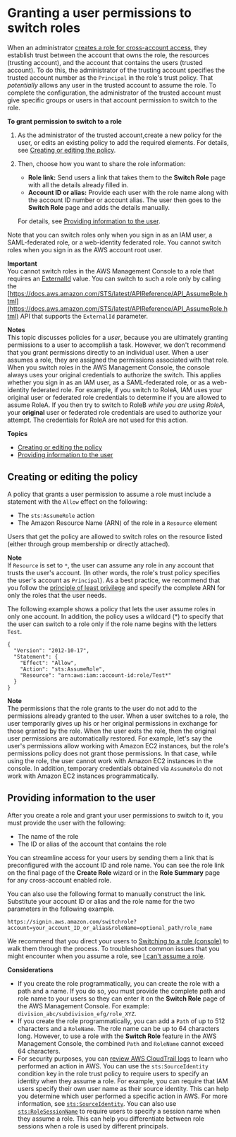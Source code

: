 # Granting a user permissions to switch roles<a name="id_roles_use_permissions-to-switch"></a>

When an administrator [creates a role for cross\-account access](id_roles_create_for-user.md), they establish trust between the account that owns the role, the resources \(trusting account\), and the account that contains the users \(trusted account\)\. To do this, the administrator of the trusting account specifies the trusted account number as the `Principal` in the role's trust policy\. That *potentially* allows any user in the trusted account to assume the role\. To complete the configuration, the administrator of the trusted account must give specific groups or users in that account permission to switch to the role\.

**To grant permission to switch to a role**

1. As the administrator of the trusted account,create a new policy for the user, or edits an existing policy to add the required elements\. For details, see [Creating or editing the policy](#roles-usingrole-createpolicy)\.

1. Then, choose how you want to share the role information: 
   + **Role link:** Send users a link that takes them to the **Switch Role** page with all the details already filled in\. 
   + **Account ID or alias:** Provide each user with the role name along with the account ID number or account alias\. The user then goes to the **Switch Role** page and adds the details manually\. 

   For details, see [Providing information to the user](#roles-usingrole-giveuser)\.

Note that you can switch roles only when you sign in as an IAM user, a SAML\-federated role, or a web\-identity federated role\. You cannot switch roles when you sign in as the AWS account root user\.

**Important**  
You cannot switch roles in the AWS Management Console to a role that requires an [ExternalId](id_roles_create_for-user_externalid.md) value\. You can switch to such a role only by calling the [https://docs.aws.amazon.com/STS/latest/APIReference/API_AssumeRole.html](https://docs.aws.amazon.com/STS/latest/APIReference/API_AssumeRole.html) API that supports the `ExternalId` parameter\.

**Notes**  
This topic discusses policies for a *user*, because you are ultimately granting permissions to a user to accomplish a task\. However, we don't recommend that you grant permissions directly to an individual user\. When a user assumes a role, they are assigned the permissions associated with that role\.
When you switch roles in the AWS Management Console, the console always uses your original credentials to authorize the switch\. This applies whether you sign in as an IAM user, as a SAML\-federated role, or as a web\-identity federated role\. For example, if you switch to RoleA, IAM uses your original user or federated role credentials to determine if you are allowed to assume RoleA\. If you then try to switch to RoleB *while you are using RoleA*, your **original** user or federated role credentials are used to authorize your attempt\. The credentials for RoleA are not used for this action\.

**Topics**
+ [Creating or editing the policy](#roles-usingrole-createpolicy)
+ [Providing information to the user](#roles-usingrole-giveuser)

## Creating or editing the policy<a name="roles-usingrole-createpolicy"></a>

A policy that grants a user permission to assume a role must include a statement with the `Allow` effect on the following: 
+ The `sts:AssumeRole` action
+ The Amazon Resource Name \(ARN\) of the role in a `Resource` element

Users that get the policy are allowed to switch roles on the resource listed \(either through group membership or directly attached\)\.

**Note**  
If `Resource` is set to `*`, the user can assume any role in any account that trusts the user's account\. \(In other words, the role's trust policy specifies the user's account as `Principal`\)\. As a best practice, we recommend that you follow the [principle of least privilege](http://en.wikipedia.org/wiki/Principle_of_least_privilege) and specify the complete ARN for only the roles that the user needs\.

The following example shows a policy that lets the user assume roles in only one account\. In addition, the policy uses a wildcard \(\*\) to specify that the user can switch to a role only if the role name begins with the letters `Test`\.

```
{
  "Version": "2012-10-17",
  "Statement": {
    "Effect": "Allow",
    "Action": "sts:AssumeRole",
    "Resource": "arn:aws:iam::account-id:role/Test*"
  }
}
```

**Note**  
The permissions that the role grants to the user do not add to the permissions already granted to the user\. When a user switches to a role, the user temporarily gives up his or her original permissions in exchange for those granted by the role\. When the user exits the role, then the original user permissions are automatically restored\. For example, let's say the user's permissions allow working with Amazon EC2 instances, but the role's permissions policy does not grant those permissions\. In that case, while using the role, the user cannot work with Amazon EC2 instances in the console\. In addition, temporary credentials obtained via `AssumeRole` do not work with Amazon EC2 instances programmatically\.

## Providing information to the user<a name="roles-usingrole-giveuser"></a>

After you create a role and grant your user permissions to switch to it, you must provide the user with the following:
+ The name of the role
+ The ID or alias of the account that contains the role

You can streamline access for your users by sending them a link that is preconfigured with the account ID and role name\. You can see the role link on the final page of the **Create Role** wizard or in the **Role Summary** page for any cross\-account enabled role\.

You can also use the following format to manually construct the link\. Substitute your account ID or alias and the role name for the two parameters in the following example\.

`https://signin.aws.amazon.com/switchrole?account=your_account_ID_or_alias&roleName=optional_path/role_name`

We recommend that you direct your users to [Switching to a role \(console\)](id_roles_use_switch-role-console.md) to walk them through the process\. To troubleshoot common issues that you might encounter when you assume a role, see [I can't assume a role](troubleshoot_roles.md#troubleshoot_roles_cant-assume-role)\.

**Considerations**
+ If you create the role programmatically, you can create the role with a path and a name\. If you do so, you must provide the complete path and role name to your users so they can enter it on the **Switch Role** page of the AWS Management Console\. For example: `division_abc/subdivision_efg/role_XYZ`\.
+ If you create the role programmatically, you can add a `Path` of up to 512 characters and a `RoleName`\. The role name can be up to 64 characters long\. However, to use a role with the **Switch Role** feature in the AWS Management Console, the combined `Path` and `RoleName` cannot exceed 64 characters\.
+ For security purposes, you can [review AWS CloudTrail logs](cloudtrail-integration.md#cloudtrail-integration_signin-tempcreds) to learn who performed an action in AWS\. You can use the `sts:SourceIdentity` condition key in the role trust policy to require users to specify an identity when they assume a role\. For example, you can require that IAM users specify their own user name as their source identity\. This can help you determine which user performed a specific action in AWS\. For more information, see [`sts:SourceIdentity`](reference_policies_iam-condition-keys.md#ck_sourceidentity)\. You can also use [`sts:RoleSessionName`](reference_policies_iam-condition-keys.md#ck_rolesessionname) to require users to specify a session name when they assume a role\. This can help you differentiate between role sessions when a role is used by different principals\.